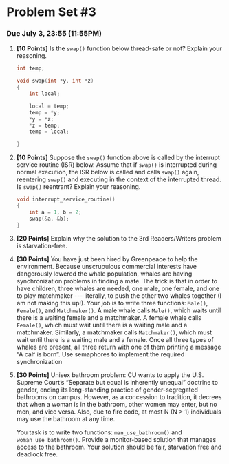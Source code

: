    # Problem Set \#3
### Due July 3, 23:55 (11:55PM)

1. **[10 Points]** Is the `swap()` function below thread-safe or not?  Explain your reasoning.

   ```c
   int temp;
   
   void swap(int *y, int *z)
   {
       int local;
   
       local = temp;
       temp = *y;
       *y = *z;
       *z = temp;
       temp = local;
   
   }
   ```

2. **[10 Points]** Suppose the `swap()` function above is called by the interrupt service routine (ISR) below.  Assume that if `swap()` is interrupted during normal execution, the ISR below is called and calls `swap()` again, reentering `swap()` and executing in the context of the interrupted thread.  Is `swap()` reentrant?  Explain your reasoning.

   ```c
   void interrupt_service_routine()
   {
       int a = 1, b = 2;
       swap(&a, &b);
   }
   ```
   
3. **[20 Points]** Explain why the solution to the 3rd Readers/Writers problem is starvation-free.

4. **[30 Points]** You have just been hired by Greenpeace to help the environment. Because unscrupulous commercial interests have dangerously lowered the whale population, whales are having synchronization problems in finding a mate. The trick is that in order to have children, three whales are needed, one male, one female, and one to play matchmaker --- literally, to push the other two whales together (I am not making this up!). Your job is to write three functions: `Male()`, `Female()`, and `Matchmaker()`. A male whale calls `Male()`, which waits until there is a waiting female and a matchmaker. A female whale calls `Female()`, which must wait until there is a waiting male and a matchmaker. Similarly, a matchmaker calls `Matchmaker()`, which must wait until there is a waiting male and a female. Once all three types of whales are present, all three return with one of them printing a message “A calf is born”. Use semaphores to implement the required synchronization

5. **[30 Points]** Unisex bathroom problem: CU wants to apply the U.S. Supreme Court’s “Separate but equal is inherently unequal” doctrine to gender, ending its long-standing practice of gender-segregated bathrooms on campus. However, as a concession to tradition, it decrees that when a woman is in the bathroom, other women may enter, but no men, and vice versa. Also, due to fire code, at most N (N > 1) individuals may use the bathroom at any time.

   You task is to write two functions: `man_use_bathroom()` and `woman_use_bathroom()`. Provide a monitor-based solution that manages access to the bathroom. Your solution should be fair, starvation free and deadlock free.